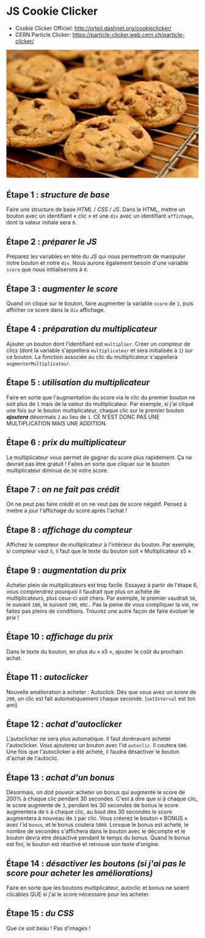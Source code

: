 # JS Cookie Clicker

- Cookie Clicker Officiel: <http://orteil.dashnet.org/cookieclicker/>
- CERN Particle Clicker: <https://particle-clicker.web.cern.ch/particle-clicker/>

![Chocolate Chip Cookies](chocolate_chip_cookies.jpg)

## Étape 1 : _structure de base_ <!-- -->
Faire une structure de base *HTML* / *CSS* / *JS*. Dans le HTML, mettre un bouton avec un identifiant « clic » et une `div` avec un identifiant `affichage`, dont la valeur initiale sera `0`.

## Étape 2 : _préparer le JS_ <!-- -->
Préparez les variables en tête du *JS* qui nous permettront de manipuler notre bouton et notre `div`. Nous aurons également besoin d'une variable `score` que nous initialiserons à `0`.

## Étape 3 : _augmenter le score_ <!-- -->
Quand on clique sur le bouton, faire augmenter la variable `score` de `1`, puis afficher ce score dans la `div` affichage.

## Étape 4 : _préparation du multiplicateur_ <!-- -->
Ajouter un bouton dont l'identifiant est `multiplier`. Créer un compteur de clics (dont la variable s'appellera `multiplicateur` et sera initialisée à `1`) sur ce bouton. La fonction associée au clic du multiplicateur s'appellera `augmenterMultiplicateur`.

## Étape 5 : _utilisation du multiplicateur_ <!-- -->
Faire en sorte que l'augmentation du score via le clic du premier bouton ne soit plus de `1` mais de la valeur du multiplicateur. Par exemple, si j'ai cliqué une fois sur le bouton multiplicateur, chaque clic sur le premier bouton ___ajoutera___ désormais `2` au lieu de `1`. CE N'EST DONC PAS UNE MULTIPLICATION MAIS UNE ADDITION.

## Étape 6 : _prix du multiplicateur_ <!-- -->
Le multiplicateur vous permet de gagner du score plus rapidement. Ça ne devrait pas être gratuit ! Faites en sorte que cliquer sur le bouton multiplicateur diminue de `50` votre score.

## Étape 7 : _on ne fait pas crédit_ <!-- -->
On ne peut pas faire crédit et on ne veut pas de score négatif. Pensez à mettre à jour l'affichage du score après l'achat !

## Étape 8 : _affichage du compteur_ <!-- -->
Affichez le compteur de multiplicateur à l'intérieur du bouton. Par exemple, si compteur vaut `5`, il faut que le texte du bouton soit « Multiplicateur x5 ».

## Étape 9 : _augmentation du prix_ <!-- -->
Acheter plein de multiplicateurs est trop facile. Essayez à partir de l'étape 6, vous comprendrez pourquoi il faudrait que plus on achète de multiplicateurs, plus ceux-ci soit chers.
Par exemple, le premier vaudrait `50`, le suivant `100`, le suivant `200`, etc.. Pas la peine de vous compliquer la vie, ne faites pas pleins de conditions. Trouvez une autre façon de faire évoluer le prix !

## Étape 10 : _affichage du prix_ <!-- -->
Dans le texte du bouton, en plus du « x5 », ajouter le coût du prochain achat.

## Étape 11 : _autoclicker_ <!-- -->
Nouvelle amélioration à acheter : Autoclick. Dès que vous avez un score de `200`, un clic est fait automatiquement chaque seconde. (`setInterval` est ton ami)

## Étape 12 : _achat d'autoclicker_ <!-- -->
L'autoclicker ne sera plus automatique. Il faut dorénavant acheter l'autoclicker. Vous ajouterez un bouton avec l'id `autoclic`. Il coutera `500`. Une fois que l'autoclicker a été acheté, il faudra désactiver le bouton d'achat de l'autoclic.

## Étape 13 : _achat d'un bonus_
Désormais, on doit pouvoir acheter un bonus qui augmente le score de 200% à chaque clic pendant 30 secondes. C'est à dire que si à chaque clic, le score augmente de `3`, pendant les 30 secondes de bonus le score augmentera de `6` à chaque clic, au bout des 30 secondes le score augmentera à nouveau de `3` par clic.
Vous créerez le bouton « BONUS » avec l'id `bonus`, et le bonus coutera `5000`. Lorsque le bonus est acheté, le nombre de secondes s'affichera dans le bouton avec le décompte et le bouton devra etre désactivé pendant le temps du bonus. Quand le bonus est fini, le bouton est réactivé et retrouve son texte d'origine.

## Étape 14 : _désactiver les boutons (si j'ai pas le score pour acheter les améliorations)_ <!-- -->
Faire en sorte que les boutons multiplicateur, autoclic et bonus ne soient clicables QUE si j'ai le score nécessaire pour les acheter.
<!-- LOOKUP HOW TO DISABLE BUTTONS IN HTML -->

## Étape 15 : _du CSS_
Que ce soit beau ! Pas d'images !
